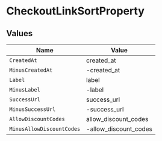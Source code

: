 # CheckoutLinkSortProperty


## Values

| Name                      | Value                     |
| ------------------------- | ------------------------- |
| `CreatedAt`               | created_at                |
| `MinusCreatedAt`          | -created_at               |
| `Label`                   | label                     |
| `MinusLabel`              | -label                    |
| `SuccessUrl`              | success_url               |
| `MinusSuccessUrl`         | -success_url              |
| `AllowDiscountCodes`      | allow_discount_codes      |
| `MinusAllowDiscountCodes` | -allow_discount_codes     |